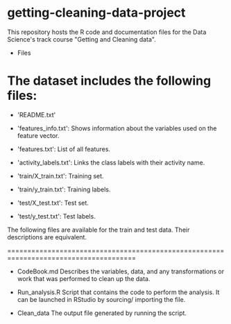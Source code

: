 # getting-cleaning-data-project

This repository hosts the R code and documentation files for the Data Science's track course "Getting and Cleaning data".


* Files

The dataset includes the following files:
=========================================

- 'README.txt'

- 'features_info.txt': Shows information about the variables used on the feature vector.

- 'features.txt': List of all features.

- 'activity_labels.txt': Links the class labels with their activity name.

- 'train/X_train.txt': Training set.

- 'train/y_train.txt': Training labels.

- 'test/X_test.txt': Test set.

- 'test/y_test.txt': Test labels.

The following files are available for the train and test data. Their descriptions are equivalent. 

======================================================================================


* CodeBook.md 
Describes the variables, data, and any transformations or work that was performed to clean up the data.

* Run_analysis.R 
Script that contains the code to perform the analysis. It can be launched in RStudio by sourcing/ importing the file.

* Clean_data
The output file generated by running the script.